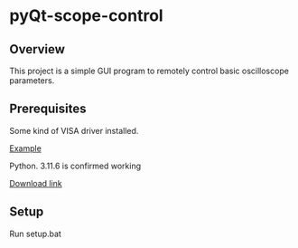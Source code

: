 # pyQt-scope-control
## Overview
This project is a simple GUI program to remotely control basic oscilloscope parameters.

## Prerequisites
Some kind of VISA driver installed.

[Example](https://www.ni.com/en/support/downloads/drivers/download.ni-visa.html#494653) 

Python. 3.11.6 is confirmed working

[Download link](https://www.python.org/downloads/release/python-3116/)

## Setup
Run setup.bat
